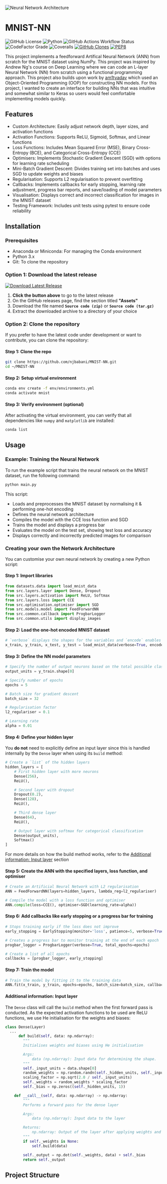 ![Neural Network Architecture](https://raw.githubusercontent.com/njbabani/MNIST-NN/main/images/nn-white.svg)

# MNIST-NN

![GitHub License](https://img.shields.io/github/license/njbabani/MNIST-NN?logo=apache&style=flat-square)
![Python](https://img.shields.io/badge/python-3.11+-blue.svg?logo=python&style=flat-square&logoColor=white)
![GitHub Actions Workflow Status](https://img.shields.io/github/actions/workflow/status/njbabani/MNIST-NN/.github%2Fworkflows%2Fpython-package-conda.yml?logo=github&style=flat-square)
![CodeFactor Grade](https://img.shields.io/codefactor/grade/github/njbabani/MNIST-NN?logo=codefactor&logoColor=white&style=flat-square)
![Coveralls](https://img.shields.io/coverallsCoverage/github/njbabani/MNIST-NN?logo=coveralls&style=flat-square)
[![GitHub Clones](https://img.shields.io/badge/dynamic/json?color=success&label=Clone&query=count&url=https://gist.githubusercontent.com/njbabani/4cf1691c8f9fb7743d2b409f2fc9dff4/raw/clone.json&logo=github&style=flat-square)](https://github.com/MShawon/github-clone-count-badge)
[![PEP8](https://img.shields.io/badge/code%20style-PEP%208-orange?style=flat-square)](https://www.python.org/dev/peps/pep-0008/)
<!-- ![GitHub repo size](https://img.shields.io/github/repo-size/njbabani/MNIST-NN?style=flat-square) -->

This project implements a feedforward Artifical Neural Network (ANN) from scratch for the MNIST dataset using NumPy. This project was inspired by Andrew Ng's course on Deep Learning where we can code an L-layer Neural Network (NN) from scratch using a functional programming approach. This project also builds upon work by [am1tyadav](https://github.com/am1tyadav/Neural-Network-from-Scratch-Python/tree/master) which used an Object-Oriented Programming (OOP) for constructing NN models. For this project, I wanted to create an interface for building NNs that was intuitive and somewhat similar to Keras so users would feel comfortable implementing models quickly.

## Features
- Custom Architecture: Easily adjust network depth, layer sizes, and activation functions
- Activation Functions: Supports ReLU, Sigmoid, Softmax, and Linear functions
- Loss Functions: Includes Mean Squared Error (MSE), Binary Cross-Entropy (BCE), and Categorical Cross-Entropy (CCE)
- Optimisers: Implements Stochastic Gradient Descent (SGD) with options for learning rate scheduling
- Mini-Batch Gradient Descent: Divides training set into batches and uses SGD to update weights and biases
- Regularisation: Supports L2 regularisation to prevent overfitting
- Callbacks: Implements callbacks for early stopping, learning rate adjustment, progress bar reports, and save/loading of model parameters
- Visualisation: Displays correct and incorrect classification for images in the MNIST dataset
- Testing Framework: Includes unit tests using pytest to ensure code reliability

## Installation
### Prerequisites
- Anaconda or Miniconda: For managing the Conda environment
- Python 3.x
- Git: To clone the repository

### Option 1: Download the latest release
[![Download Latest Release](https://img.shields.io/github/v/release/njbabani/MNIST-NN?color=brightgreen&label=Download%20Latest%20Release&style=flat-square)](https://github.com/njbabani/MNIST-NN/releases/latest)

1. **Click the button above** to go to the latest release
2. On the GitHub releases page, find the section titled **"Assets"**
3. Download the file named **`Source code (zip)`** or **`Source code (tar.gz)`**
4. Extract the downloaded archive to a directory of your choice

### Option 2: Clone the repository
If you prefer to have the latest code under development or want to contribute, you can clone the repository:

#### Step 1: Clone the repo
```bash
git clone https://github.com/njbabani/MNIST-NN.git
cd ~/MNIST-NN
```

#### Step 2: Setup virtual environment
```bash
conda env create -f env/environments.yml
conda activate mnist
```

#### Step 3: Verify environment (optional)
After activating the virtual environment, you can verify that all dependencies like ```numpy``` and ```matplotlib``` are installed:
```bash
conda list
```

## Usage
### Example: Training the Neural Network
To run the example script that trains the neural network on the MNIST dataset, run the following command:
```bash
python main.py
```

This script:

- Loads and preprocesses the MNIST dataset by normalising it & performing one-hot encoding 
- Defines the neural network architecture
- Compiles the model with the CCE loss function and SGD
- Trains the model and displays a progress bar
- Evaluates the model on the test set, showing test loss and accuracy
- Displays correctly and incorrectly predicted images for comparison

### Creating your own the Network Architecture
You can customise your own neural network by creating a new Python script:

#### Step 1: Import libraries

```python
from datasets.data import load_mnist_data
from src.layers.layer import Dense, Dropout
from src.layers.activation import ReLU, Softmax
from src.layers.loss import CCE
from src.optimisation.optimiser import SGD
from src.models.model import FeedForwardNN
from src.common.callback import ProgbarLogger
from src.common.utils import display_images
```

#### Step 2: Load the one-hot encoded MNIST dataset

```python
# `verbose` displays the shapes for the variables and `encode` enables one-hot encoding
x_train, y_train, x_test, y_test = load_mnist_data(verbose=True, encode=True)
```

#### Step 3: Define the NN model parameters

```python
# Specify the number of output neurons based on the total possible classification labels (10)
output_units = y_train.shape[0]

# Specify number of epochs
epochs = 5

# Batch size for gradient descent
batch_size = 32

# Regularisation factor
l2_regulariser = 0.1

# Learning rate
alpha = 0.01
```

#### Step 4: Define your hidden layer
You **do not** need to explicitly define an input layer since this is handled internally by the ```Dense``` layer when using its ```build``` method:

```python
# Create a `list` of the hidden layers
hidden_layers = [
    # First hidden layer with more neurons
    Dense(256),
    ReLU(),

    # Second layer with dropout
    Dropout(0.2),
    Dense(128),
    ReLU(),

    # Third dense layer
    Dense(64),
    ReLU(),

    # Output layer with softmax for categorical classification
    Dense(output_units),
    Softmax()
]
```

For more details on how the build method works, refer to the [Additional information: Input layer](#additional-information-input-layer) section

#### Step 5: Create the ANN with the specified layers, loss function, and optimiser

```python
# Create an Artificial Neural Network with L2 regularisation
ANN = FeedForwardNN(layers=hidden_layers, lambda_reg=l2_regulariser)

# Compile the model with a loss function and optimiser
ANN.compile(loss=CCE(), optimiser=SGD(learning_rate=alpha))
```

#### Step 6: Add callbacks like early stopping or a progress bar for training

```python
# Stops training early if the loss does not improve
early_stopping = EarlyStopping(monitor='loss', patience=5, verbose=True)

# Creates a progress bar to monitor training at the end of each epoch
progbar_logger = ProgbarLogger(verbose=True, total_epochs=epochs)

# Create a list of all epochs
callbacks = [progbar_logger, early_stopping]
```
#### Step 7: Train the model
```python
# Train the model by fitting it to the training data
ANN.fit(x_train, y_train, epochs=epochs, batch_size=batch_size, callbacks=callbacks)
```

#### Additional information: Input layer
The ```Dense``` class will call the ```build``` method when the first forward pass is conducted. As the expected activation functions to be used are ReLU functions, we use He initialisation for the weights and biases:
```python
class Dense(Layer)
  ...
      def build(self, data: np.ndarray):
        """
        Initialises weights and biases using He initialisation

        Args:
            data (np.ndarray): Input data for determining the shape.
        """
        self._input_units = data.shape[0]
        random_weights = np.random.randn(self._hidden_units, self._input_units)
        scaling_factor = np.sqrt(2.0 / self._input_units)
        self._weights = random_weights * scaling_factor
        self._bias = np.zeros((self._hidden_units, 1))

    def __call__(self, data: np.ndarray) -> np.ndarray:
        """
        Performs a forward pass for the dense layer

        Args:
            data (np.ndarray): Input data to the layer

        Returns:
            np.ndarray: Output of the layer after applying weights and biases
        """
        if self._weights is None:
            self.build(data)

        self._output = np.dot(self._weights, data) + self._bias
        return self._output
```

## Project Structure

